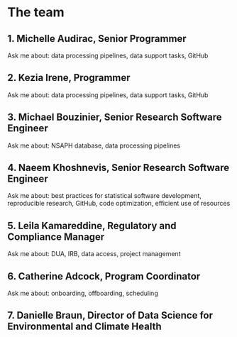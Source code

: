 # The team

##  1. Michelle Audirac, Senior Programmer

Ask me about: data processing pipelines, data support tasks, GitHub

## 2. Kezia Irene, Programmer

Ask me about: data processing pipelines, data support tasks, GitHub

## 3. Michael Bouzinier, Senior Research Software Engineer

Ask me about: NSAPH database, data processing pipelines

## 4. Naeem Khoshnevis, Senior Research Software Engineer

Ask me about: best practices for statistical software development, reproducible research, GitHub, code optimization, efficient use of resources

## 5. Leila Kamareddine, Regulatory and Compliance Manager

Ask me about: DUA, IRB, data access, project management

## 6. Catherine Adcock, Program Coordinator

Ask me about: onboarding, offboarding, scheduling

## 7. Danielle Braun, Director of Data Science for Environmental and Climate Health 
